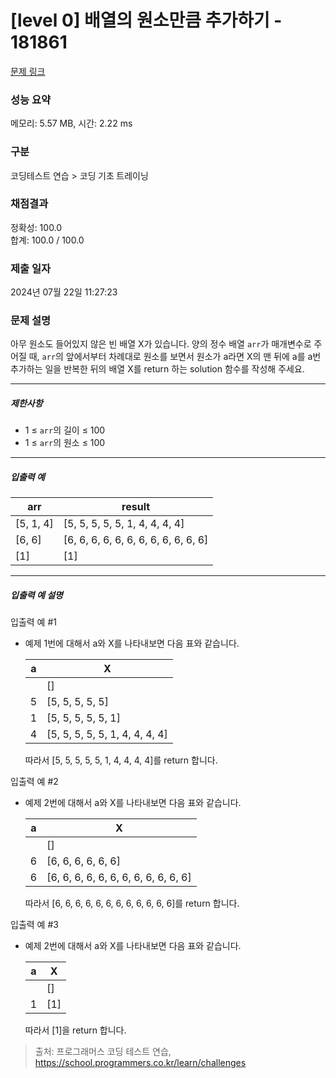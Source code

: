 # [level 0] 배열의 원소만큼 추가하기 - 181861 

[문제 링크](https://school.programmers.co.kr/learn/courses/30/lessons/181861) 

### 성능 요약

메모리: 5.57 MB, 시간: 2.22 ms

### 구분

코딩테스트 연습 > 코딩 기초 트레이닝

### 채점결과

정확성: 100.0<br/>합계: 100.0 / 100.0

### 제출 일자

2024년 07월 22일 11:27:23

### 문제 설명

<p>아무 원소도 들어있지 않은 빈 배열 X가 있습니다. 양의 정수 배열 <code>arr</code>가 매개변수로 주어질 때, <code>arr</code>의 앞에서부터 차례대로 원소를 보면서 원소가 a라면 X의 맨 뒤에 a를 a번 추가하는 일을 반복한 뒤의 배열 X를 return 하는 solution 함수를 작성해 주세요.</p>

<hr>

<h5>제한사항</h5>

<ul>
<li>1 ≤ <code>arr</code>의 길이 ≤ 100</li>
<li>1 ≤ <code>arr</code>의 원소 ≤ 100</li>
</ul>

<hr>

<h5>입출력 예</h5>
<table class="table">
        <thead><tr>
<th>arr</th>
<th>result</th>
</tr>
</thead>
        <tbody><tr>
<td>[5, 1, 4]</td>
<td>[5, 5, 5, 5, 5, 1, 4, 4, 4, 4]</td>
</tr>
<tr>
<td>[6, 6]</td>
<td>[6, 6, 6, 6, 6, 6, 6, 6, 6, 6, 6, 6]</td>
</tr>
<tr>
<td>[1]</td>
<td>[1]</td>
</tr>
</tbody>
      </table>
<hr>

<h5>입출력 예 설명</h5>

<p>입출력 예 #1</p>

<ul>
<li><p>예제 1번에 대해서 a와 X를 나타내보면 다음 표와 같습니다.</p>
<table class="table">
        <thead><tr>
<th>a</th>
<th>X</th>
</tr>
</thead>
        <tbody><tr>
<td></td>
<td>[]</td>
</tr>
<tr>
<td>5</td>
<td>[5, 5, 5, 5, 5]</td>
</tr>
<tr>
<td>1</td>
<td>[5, 5, 5, 5, 5, 1]</td>
</tr>
<tr>
<td>4</td>
<td>[5, 5, 5, 5, 5, 1, 4, 4, 4, 4]</td>
</tr>
</tbody>
      </table>
<p>따라서 [5, 5, 5, 5, 5, 1, 4, 4, 4, 4]를 return 합니다.</p></li>
</ul>

<p>입출력 예 #2</p>

<ul>
<li><p>예제 2번에 대해서 a와 X를 나타내보면 다음 표와 같습니다. </p>
<table class="table">
        <thead><tr>
<th>a</th>
<th>X</th>
</tr>
</thead>
        <tbody><tr>
<td></td>
<td>[]</td>
</tr>
<tr>
<td>6</td>
<td>[6, 6, 6, 6, 6, 6]</td>
</tr>
<tr>
<td>6</td>
<td>[6, 6, 6, 6, 6, 6, 6, 6, 6, 6, 6, 6]</td>
</tr>
</tbody>
      </table>
<p>따라서 [6, 6, 6, 6, 6, 6, 6, 6, 6, 6, 6, 6]를 return 합니다.</p></li>
</ul>

<p>입출력 예 #3</p>

<ul>
<li><p>예제 2번에 대해서 a와 X를 나타내보면 다음 표와 같습니다. </p>
<table class="table">
        <thead><tr>
<th>a</th>
<th>X</th>
</tr>
</thead>
        <tbody><tr>
<td></td>
<td>[]</td>
</tr>
<tr>
<td>1</td>
<td>[1]</td>
</tr>
</tbody>
      </table>
<p>따라서 [1]을 return 합니다.</p></li>
</ul>


> 출처: 프로그래머스 코딩 테스트 연습, https://school.programmers.co.kr/learn/challenges